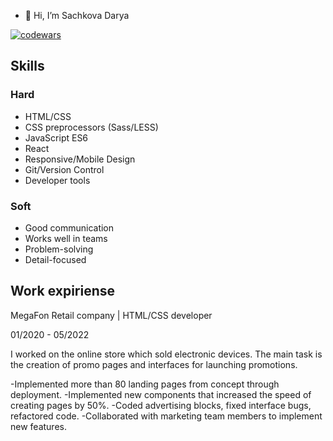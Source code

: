 - 👋 Hi, I’m Sachkova Darya

[![codewars](https://www.codewars.com/users/dashaYa/badges/small)](https://www.codewars.com/users/dashaYa) 

## Skills

### Hard
- HTML/CSS
- CSS preprocessors (Sass/LESS)
- JavaScript ES6
- React
- Responsive/Mobile Design
- Git/Version Control
- Developer tools
 
### Soft
- Good communication
- Works well in teams
- Problem-solving 
- Detail-focused

## Work expiriense

MegaFon Retail company | HTML/CSS developer

01/2020 - 05/2022

I worked on the online store which sold electronic devices. The main task is the creation of promo pages and interfaces for launching promotions.

-Implemented more than 80 landing pages from concept through deployment.
-Implemented new components that increased the speed of creating pages by 50%.
-Coded advertising blocks, fixed interface bugs, refactored code.
-Collaborated with marketing team members to implement new features.


